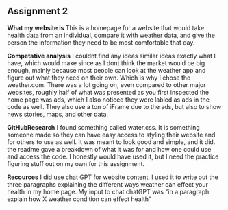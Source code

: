 ## Assignment 2  

**What my website is**
This is a homepage for a website that would take health data from an individual, compare  it with weather data, and give the person the information they need to be most comfortable that day.  

**Competative analysis** 
I couldnt find any ideas similar ideas exactly what I have, which would make since as I dont think the market would be big enough, mainly because most people can look at the weather app and figure out what they need on their own. Which is why I chose the weather.com. There was a lot going on, even compared to other major websites, roughly half of what was presented as you first inspected the home page was ads, which I also noticed they were labled as ads in the code as well. They also use a ton of iFrame due to the ads, but also to show news stories, maps, and other data.  

**GitHubResearch**
I found something called water.css. It is something someone made so they can have easy access to styling their website and for others to use as well. It was meant to look good and simple, and it did. the readme gave a breakdown of what it was for and how one could use and access the code. I honestly would have used it, but I need the practice figuring stuff out on my own for this assignment.  

**Recources** I did use chat GPT for website content. I used it to write out the three paragraphs explaining the different ways weather can effect your health in my home page. My input to chat chatGPT was "in a paragraph explain how X weather condition can effect health"
